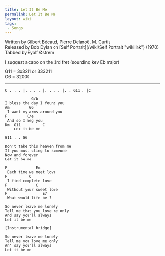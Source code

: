 ```yaml
---
title: Let It Be Me
permalink: Let It Be Me
layout: wiki
tags:
 - Songs
---
```


Written by Gilbert Bécaud, Pierre Delanoë, M. Curtis  
Released by Bob Dylan on [Self Portrait](/wiki/Self Portrait "wikilink")
(1970)  
Tabbed by Eyolf Østrem

I suggest a capo on the 3rd fret (sounding key Eb major)

G11 = 3x3211 or 333211  
G6 = 32000

* * * * *

    C . . . |. . . . |. . . . |. . G11 . |C

                G/b
    I bless the day I found you
    Am         G6
     I want my arms around you
    F         C/e
     And so I beg you
    Dm  G11          C
        Let it be me

    G11 . . G6

    Don't take this heaven from me
    If you must cling to someone
    Now and forever
    Let it be me

    F             Em
     Each time we meet love
    F          C
     I find complete love
    F             C
     Without your sweet love
    F                E7
     What would life be ?

    So never leave me lonely
    Tell me that you love me only
    And say you'll always
    Let it be me

    [Instrumental bridge]

    So never leave me lonely
    Tell me you love me only
    An' say you'll always
    Let it be me
